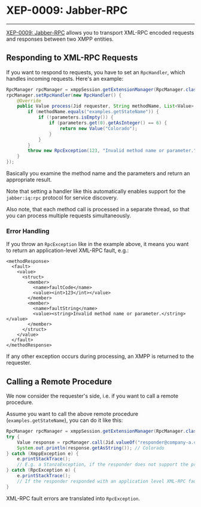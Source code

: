 # XEP-0009: Jabber-RPC
---

[XEP-0009: Jabber-RPC][Jabber-RPC] allows you to transport XML-RPC encoded requests and responses between two XMPP entities.

## Responding to XML-RPC Requests

If you want to respond to requests, you have to set an `RpcHandler`, which handles incoming requests. Here\'s an example:

```java
RpcManager rpcManager = xmppSession.getExtensionManager(RpcManager.class);
rpcManager.setRpcHandler(new RpcHandler() {
    @Override
    public Value process(Jid requester, String methodName, List<Value> parameters) throws RpcException {
        if (methodName.equals("examples.getStateName")) {
            if (!parameters.isEmpty()) {
                if (parameters.get(0).getAsInteger() == 6) {
                    return new Value("Colorado");
                }
            }
        }
        throw new RpcException(123, "Invalid method name or parameter.");
    }
});
```

Basically you examine the method name and the parameters and return an appropriate result.

Note that setting a handler like this automatically enables support for the `jabber:iq:rpc` protocol for service discovery.

Also note, that each method call is processed in a separate thread, so that you can process multiple requests simultaneously.

### Error Handling

If you throw an `RpcException` like in the example above, it means you want to return an application-level XML-RPC fault, e.g.:

```
<methodResponse>
  <fault>
    <value>
      <struct>
        <member>
          <name>faultCode</name>
          <value><int>123</int></value>
        </member>
        <member>
          <name>faultString</name>
          <value><string>Invalid method name or parameter.</string></value>
        </member>
      </struct>
    </value>
  </fault>
</methodResponse>
```

If any other exception occurs during processing, an XMPP <internal-server-error/> is returned to the requester.

## Calling a Remote Procedure

We now consider the requester\'s side, i.e. if you want to call a remote procedure.

Assume you want to call the above remote procedure (`examples.getStateName`), you can do it like this:

```java
RpcManager rpcManager = xmppSession.getExtensionManager(RpcManager.class);
try {
    Value response = rpcManager.call(Jid.valueOf("responder@company-a.com/jrpc-server"), "examples.getStateName", new Value(6));
    System.out.println(response.getAsString()); // Colorado
} catch (XmppException e) {
    e.printStackTrace();
    // E.g. a StanzaException, if the responder does not support the protocol or an internal-server-error has occurred.
} catch (RpcException e) {
    e.printStackTrace();
    // If the responder responded with an application level XML-RPC fault.
}
```

XML-RPC fault errors are translated into `RpcException`.

[Jabber-RPC]: http://xmpp.org/extensions/xep-0079.html "XEP-0009: Jabber-RPC"
